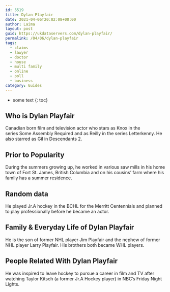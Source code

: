 ```yaml
---
id: 5519
title: Dylan Playfair
date: 2021-04-06T20:02:08+00:00
author: Laima
layout: post
guid: https://ukdataservers.com/dylan-playfair/
permalink: /04/06/dylan-playfair
tags:
  - claims
  - lawyer
  - doctor
  - house
  - multi family
  - online
  - poll
  - business
category: Guides
---
```


* some text
{: toc}


## Who is Dylan Playfair
                  
                  
                  
Canadian born film and television actor who stars as Knox in the series Some Assembly Required and as Reilly in the series Letterkenny. He also starred as Gil in Descendants 2. 
                  
              
            
              
            
                
                
                
## Prior to Popularity
                  
                  
                  
During the summers growing up, he worked in various saw mills in his home town of Fort St. James, British Columbia and on his cousins&#8217; farm where his family has a summer residence.  
                  
              
            
              
            
                
                
                
## Random data
                  
                  
                  
He played Jr.A hockey in the BCHL for the Merritt Centennials and planned to play professionally before he became an actor.
                  
              
            
              
            
                
                
                
## Family & Everyday Life of Dylan Playfair
                  
                  
                  
He is the son of former NHL player Jim Playfair and the nephew of former NHL player Larry Playfair. His brothers both became WHL players.
                  
              
            
              
            
                
                
                
## People Related With Dylan Playfair
                  
                  
                  
He was inspired to leave hockey to pursue a career in film and TV after watching Taylor Kitsch (a former Jr.A Hockey player) in NBC&#8217;s Friday Night Lights. 
                  
              
            
              
            
                
              
            
              
              
            
            
              
            
          
          
          